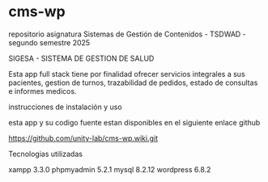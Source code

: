# cms-wp
repositorio asignatura Sistemas de Gestión de Contenidos - TSDWAD - segundo semestre 2025


SIGESA - SISTEMA DE GESTION DE SALUD

Esta app full stack tiene por finalidad ofrecer servicios integrales a sus pacientes, gestion de turnos, trazabilidad de pedidos, estado de consultas e informes medicos.

instrucciones de instalación y uso

esta app y su codigo fuente estan disponibles en el siguiente enlace github

https://github.com/unity-lab/cms-wp.wiki.git

Tecnologias utilizadas

xampp 3.3.0
phpmyadmin 5.2.1
mysql 8.2.12
wordpress 6.8.2

